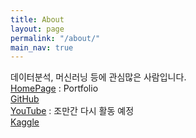 ```yaml
---
title: About
layout: page
permalink: "/about/"
main_nav: true
---
```


데이터분석, 머신러닝 등에 관심많은 사람입니다.<br>
[HomePage](https://parkeunsang.github.io/) : Portfolio<br>
[GitHub](https://github.com/parkeunsang)<br>
[YouTube](https://www.youtube.com/channel/UCuLjXQxZmDV_vT8EdaUI3AQ) : 조만간 다시  활동 예정<br>
[Kaggle](https://www.kaggle.com/park123)
